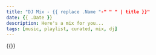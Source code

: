 ```yaml
---
title: "DJ Mix - {{ replace .Name "-" " " | title }}"
date: {{ .Date }}
description: Here's a mix for you...
tags: [music, playlist, curated, mix, dj]
---
```


{{<youtube id>}}
